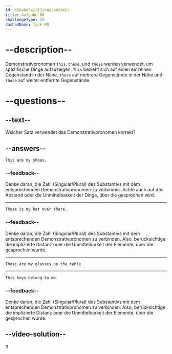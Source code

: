 ```yaml
---
id: 656abd3412f31c4c2483de5c
title: Aufgabe 80
challengeType: 19
dashedName: task-80
---
```


# --description--

Demonstrativpronomen `this`, `these`, und `those` werden verwendet, um spezifische Dinge aufzuzeigen. `This` bezieht sich auf einen einzelnen Gegenstand in der Nähe, `these` auf mehrere Gegenstände in der Nähe und `those` auf weiter entfernte Gegenstände.

# --questions--

## --text--

Welcher Satz verwendet das Demonstrativpronomen korrekt?

## --answers--

`This are my shoes.`

### --feedback--

Denke daran, die Zahl (Singular/Plural) des Substantivs mit dem entsprechenden Demonstrativpronomen zu verbinden. Achte auch auf den Abstand oder die Unmittelbarkeit der Dinge, über die gesprochen wird.

---

`Those is my hat over there.`

### --feedback--

Denke daran, die Zahl (Singular/Plural) des Substantivs mit dem entsprechenden Demonstrativpronomen zu verbinden. Also, berücksichtige die implizierte Distanz oder die Unmittelbarkeit der Elemente, über die gesprochen wurde.

---

`These are my glasses on the table.`

---

`This keys belong to me.`

### --feedback--

Denke daran, die Zahl (Singular/Plural) des Substantivs mit dem entsprechenden Demonstrativpronomen zu verbinden. Also, berücksichtige die implizierte Distanz oder die Unmittelbarkeit der Elemente, über die gesprochen wurde.

## --video-solution--

3
